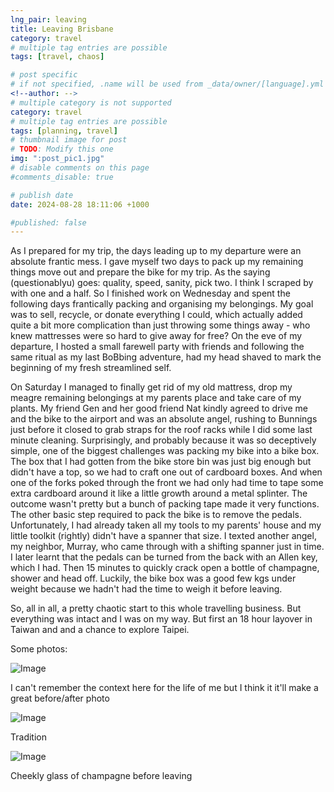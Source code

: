 ```yaml
---
lng_pair: leaving
title: Leaving Brisbane
category: travel
# multiple tag entries are possible
tags: [travel, chaos]

# post specific
# if not specified, .name will be used from _data/owner/[language].yml
<!--author: -->
# multiple category is not supported
category: travel
# multiple tag entries are possible
tags: [planning, travel]
# thumbnail image for post
# TODO: Modify this one
img: ":post_pic1.jpg"
# disable comments on this page
#comments_disable: true

# publish date
date: 2024-08-28 18:11:06 +1000

#published: false
---
```


As I prepared for my trip, the days leading up to my departure were an absolute frantic mess. I gave myself two days to pack up my remaining things move out and prepare the bike for my trip. As the saying (questionablyu) goes: quality, speed, sanity, pick two. I think I scraped by with one and a half. So I finished work on Wednesday and spent the following days frantically packing and organising my belongings. My goal was to sell, recycle, or donate everything I could, which actually added quite a bit more complication than just throwing some things away - who knew mattresses were so hard to give away for free? On the eve of my departure, I hosted a small farewell party with friends and following the same ritual as my last BoBbing adventure, had my head shaved to mark the beginning of my fresh streamlined self.

On Saturday I managed to finally get rid of my old mattress, drop my meagre remaining belongings at my parents place and take care of my plants. My friend Gen and her good friend Nat kindly agreed to drive me and the bike to the airport and was an absolute angel, rushing to Bunnings just before it closed to grab straps for the roof racks while I did some last minute cleaning. Surprisingly, and probably because it was so deceptively simple, one of the biggest challenges was packing my bike into a bike box. The box that I had gotten from the bike store bin was just big enough but didn't have a top, so we had to craft one out of cardboard boxes. And when one of the forks poked through the front we had only had time to tape some extra cardboard around it like a little growth around a metal splinter. The outcome wasn't pretty but a bunch of packing tape made it very functions. The other basic step required to pack the bike is to remove the pedals. Unfortunately, I had already taken all my tools to my parents' house and my little toolkit (rightly) didn't have a spanner that size. I texted another angel, my neighbor, Murray, who came through with a shifting spanner just in time. I later learnt that the pedals can be turned from the back with an Allen key, which I had. Then 15 minutes to quickly crack open a bottle of champagne, shower and head off. Luckily, the bike box was a good few kgs under weight because we hadn't had the time to weigh it before leaving.

So, all in all, a pretty chaotic start to this whole travelling business. But everything was intact and I was on my way. But first an 18 hour layover in Taiwan and and a chance to explore Taipei.

Some photos:

![Image](:big_belly.jpg)

I can't remember the context here for the life of me but I think it it'll make a great before/after photo

![Image](:haircut.jpg)

Tradition

![Image](:champagne.jpg)

Cheekly glass of champagne before leaving
